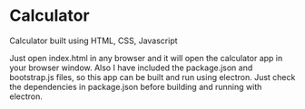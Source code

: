 # Calculator
Calculator built using HTML, CSS, Javascript


Just open index.html in any browser and it will open the calculator app in your browser window.
Also I have included the package.json and bootstrap.js files, so this app can be built and run using electron.
Just check the dependencies in package.json before building and running with electron.
